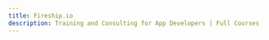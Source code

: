 ```yaml
---
title: Fireship.io
description: Training and Consulting for App Developers | Full Courses, Video Lessons, Chat, and More
---
```

